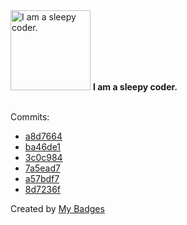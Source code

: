 <img src="https://my-badges.github.io/my-badges/sleepy-coder.png" alt="I am a sleepy coder." title="I am a sleepy coder." width="128">
<strong>I am a sleepy coder.</strong>
<br><br>

Commits:

- <a href="https://github.com/mmichie/m28/commit/a8d7664c1e15e6e270bfbe9514f12c9b3d779fb9">a8d7664</a>
- <a href="https://github.com/mmichie/dotfiles/commit/ba46de1f42ba03916ff334b5701cce9207d44986">ba46de1</a>
- <a href="https://github.com/mmichie/cardsharp/commit/3c0c98433d7408019ddb7bf20a9cb4d16d801408">3c0c984</a>
- <a href="https://github.com/mmichie/cardsharp/commit/7a5ead7f625f15ee406a64cc4d10c7d5e0d5b61c">7a5ead7</a>
- <a href="https://github.com/mmichie/cardsharp/commit/a57bdf7d355911b62c606f238c84340e80ebe4a6">a57bdf7</a>
- <a href="https://github.com/mmichie/m28/commit/8d7236f600c986d380984c28782b0862a8e95c3c">8d7236f</a>


Created by <a href="https://github.com/my-badges/my-badges">My Badges</a>
